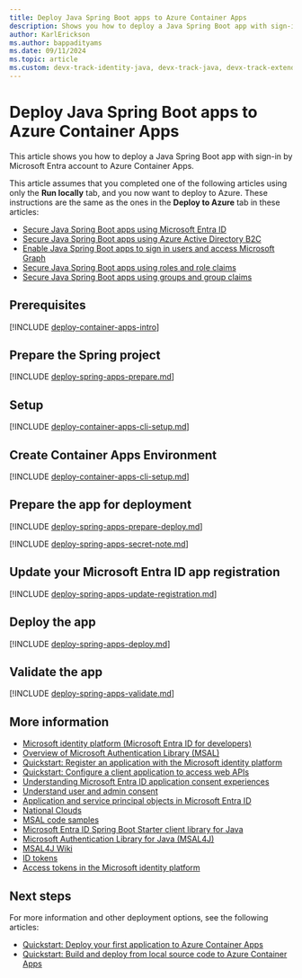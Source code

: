 ```yaml
---
title: Deploy Java Spring Boot apps to Azure Container Apps
description: Shows you how to deploy a Java Spring Boot app with sign-in by Microsoft Entra account to Azure Container Apps.
author: KarlErickson
ms.author: bappadityams
ms.date: 09/11/2024
ms.topic: article
ms.custom: devx-track-identity-java, devx-track-java, devx-track-extended-java
---
```


# Deploy Java Spring Boot apps to Azure Container Apps

This article shows you how to deploy a Java Spring Boot app with sign-in by Microsoft Entra account to Azure Container Apps.

This article assumes that you completed one of the following articles using only the **Run locally** tab, and you now want to deploy to Azure. These instructions are the same as the ones in the **Deploy to Azure** tab in these articles:

- [Secure Java Spring Boot apps using Microsoft Entra ID](enable-spring-boot-webapp-authentication-entra-id.md)
- [Secure Java Spring Boot apps using Azure Active Directory B2C](enable-spring-boot-webapp-authentication-azure-ad-b2c.md)
- [Enable Java Spring Boot apps to sign in users and access Microsoft Graph](enable-spring-boot-webapp-authorization-entra-id.md)
- [Secure Java Spring Boot apps using roles and role claims   ](enable-spring-boot-webapp-authorization-role-entra-id.md)
- [Secure Java Spring Boot apps using groups and group claims](enable-spring-boot-webapp-authorization-group-entra-id.md)

## Prerequisites

[!INCLUDE [deploy-container-apps-intro](includes/deploy-container-apps-intro.md)]

## Prepare the Spring project

[!INCLUDE [deploy-spring-apps-prepare.md](includes/deploy-spring-apps-prepare.md)]

## Setup

[!INCLUDE [deploy-container-apps-cli-setup.md](includes/deploy-container-apps-cli-setup.md)]

## Create Container Apps Environment

[!INCLUDE [deploy-container-apps-cli-setup.md](includes/deploy-container-apps-create-env-variables.md)]

## Prepare the app for deployment

[!INCLUDE [deploy-spring-apps-prepare-deploy.md](includes/deploy-container-apps-prepare-deploy.md)]

[!INCLUDE [deploy-spring-apps-secret-note.md](includes/deploy-container-apps-secret-note.md)]

## Update your Microsoft Entra ID app registration

[!INCLUDE [deploy-spring-apps-update-registration.md](includes/deploy-container-apps-update-registration.md)]

## Deploy the app

[!INCLUDE [deploy-spring-apps-deploy.md](includes/deploy-container-apps-deploy.md)]

## Validate the app

[!INCLUDE [deploy-spring-apps-validate.md](includes/deploy-container-apps-validate.md)]

## More information

- [Microsoft identity platform (Microsoft Entra ID for developers)](/entra/identity-platform/)
- [Overview of Microsoft Authentication Library (MSAL)](/entra/identity-platform/msal-overview)
- [Quickstart: Register an application with the Microsoft identity platform](/entra/identity-platform/quickstart-register-app)
- [Quickstart: Configure a client application to access web APIs](/entra/identity-platform/quickstart-configure-app-access-web-apis)
- [Understanding Microsoft Entra ID application consent experiences](/entra/identity-platform/application-consent-experience)
- [Understand user and admin consent](/entra/identity-platform/howto-convert-app-to-be-multi-tenant#understand-user-and-admin-consent-and-make-appropriate-code-changes)
- [Application and service principal objects in Microsoft Entra ID](/entra/identity-platform/app-objects-and-service-principals)
- [National Clouds](/entra/identity-platform/authentication-national-cloud#app-registration-endpoints)
- [MSAL code samples](/entra/identity-platform/sample-v2-code?tabs=framework#java)
- [Microsoft Entra ID Spring Boot Starter client library for Java](https://github.com/Azure/azure-sdk-for-java/tree/main/sdk/spring/spring-cloud-azure-starter-active-directory)
- [Microsoft Authentication Library for Java (MSAL4J)](https://github.com/AzureAD/microsoft-authentication-library-for-java)
- [MSAL4J Wiki](https://github.com/AzureAD/microsoft-authentication-library-for-java/wiki)
- [ID tokens](/entra/identity-platform/id-tokens)
- [Access tokens in the Microsoft identity platform](/entra/identity-platform/access-tokens)

## Next steps

For more information and other deployment options, see the following articles:

- [Quickstart: Deploy your first application to Azure Container Apps](/azure/container-apps/java-get-started?pivots=jar)
- [Quickstart: Build and deploy from local source code to Azure Container Apps](azure/container-apps/quickstart-code-to-cloud?tabs=bash%2Ccsharp&pivots=without-dockerfile)
